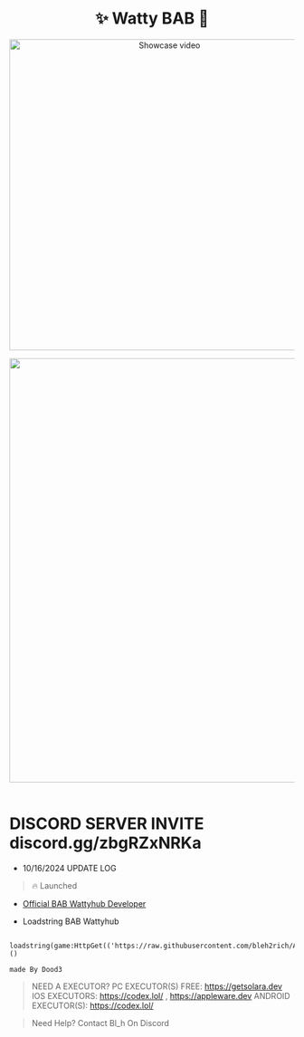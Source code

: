 <h1 align="center">✨ Watty BAB 🎉</h1> 
<p align="center">
    <a href="https://www.youtube.com/watch?v=4xk7mR1x62U" target="_blank">
        <img src="https://i.imgur.com/JH12YPB_d.webp?maxwidth=760&fidelity=grand" width="550" alt="Showcase video" title="Showcase video">
    </a>
</p>
<p align= "center"> <kbd> <img  src="https://i.imgur.com/OaMe3dl.gif"width="750"> </kbd><br><br>

# DISCORD SERVER INVITE discord.gg/zbgRZxNRKa
    

- 10/16/2024 UPDATE LOG
  
> 🔥 Launched

- <a href="https://www.youtube.com/@PrestigedDev">Official BAB Wattyhub Developer</a>

- Loadstring BAB Wattyhub
```
 loadstring(game:HttpGet(('https://raw.githubusercontent.com/bleh2rich/ATN/refs/heads/main/ATNWattyHub.lua'),true))()
```



``` made By Dood3 ```

> NEED A EXECUTOR?
> PC EXECUTOR(S) FREE: https://getsolara.dev
> IOS EXECUTORS: https://codex.lol/ , https://appleware.dev
> ANDROID EXECUTOR(S): https://codex.lol/

> Need Help? Contact Bl_h On Discord
